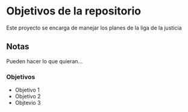 # Objetivos de la repositorio

Este proyecto se encarga de manejar los planes de la liga de la justicia


## Notas
Pueden hacer lo que quieran...

### Objetivos
* Objetivo 1
* Objetivo 2
* Objtevio 3
